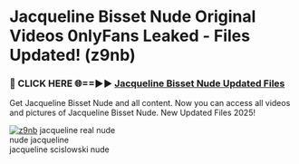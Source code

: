 # Jacqueline Bisset Nude Original Videos 0nlyFans Leaked - Files Updated! (z9nb)

<h3>🔴 CLICK HERE 🌐==►► <a href="https://tinyurl.com/52m3yx9h" rel="nofollow">Jacqueline Bisset Nude Updated Files</a></h3>

Get Jacqueline Bisset Nude and all content. Now you can access all videos and pictures of Jacqueline Bisset Nude. New Updated Files 2025!

[![z9nb](https://i.imgur.com/TnHtlc8.gif)](https://tinyurl.com/52m3yx9h)
jacqueline real nude<br>
nude jacqueline<br>
jacqueline scislowski nude